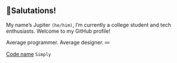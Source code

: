 ## 👋Salutations! 

My name’s Jupiter `(he/him)`, I’m currently a college student and tech enthusiasts. Welcome to my GitHub profile!

Average programmer. Average designer. 💤

[Code name]("https://e-z.bio/simply") `Simply`


<!-- Ignore this github Readme Default LOL


**jupitvq/jupitvq** is a ✨ _special_ ✨ repository because its `README.md` (this file) appears on your GitHub profile.

Here are some ideas to get you started:

- 🔭 I’m currently working on ...
- 🌱 I’m currently learning ...
- 👯 I’m looking to collaborate on ...
- 🤔 I’m looking for help with ...
- 💬 Ask me about ...
- 📫 How to reach me: ...
- 😄 Pronouns: ...
- ⚡ Fun fact: ...
-->
